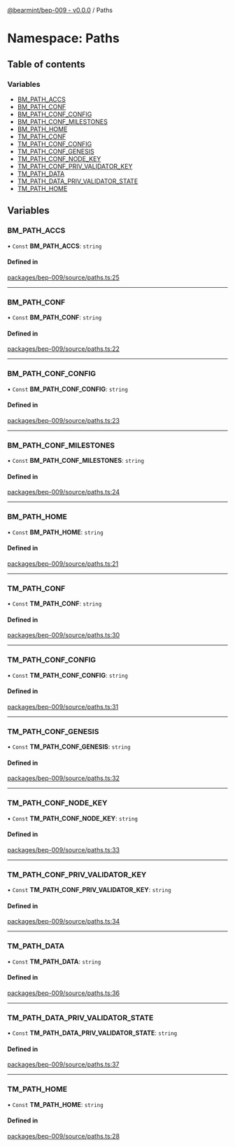 [@bearmint/bep-009 - v0.0.0](../README.md) / Paths

# Namespace: Paths

## Table of contents

### Variables

- [BM\_PATH\_ACCS](Paths.md#bm_path_accs)
- [BM\_PATH\_CONF](Paths.md#bm_path_conf)
- [BM\_PATH\_CONF\_CONFIG](Paths.md#bm_path_conf_config)
- [BM\_PATH\_CONF\_MILESTONES](Paths.md#bm_path_conf_milestones)
- [BM\_PATH\_HOME](Paths.md#bm_path_home)
- [TM\_PATH\_CONF](Paths.md#tm_path_conf)
- [TM\_PATH\_CONF\_CONFIG](Paths.md#tm_path_conf_config)
- [TM\_PATH\_CONF\_GENESIS](Paths.md#tm_path_conf_genesis)
- [TM\_PATH\_CONF\_NODE\_KEY](Paths.md#tm_path_conf_node_key)
- [TM\_PATH\_CONF\_PRIV\_VALIDATOR\_KEY](Paths.md#tm_path_conf_priv_validator_key)
- [TM\_PATH\_DATA](Paths.md#tm_path_data)
- [TM\_PATH\_DATA\_PRIV\_VALIDATOR\_STATE](Paths.md#tm_path_data_priv_validator_state)
- [TM\_PATH\_HOME](Paths.md#tm_path_home)

## Variables

### BM\_PATH\_ACCS

• `Const` **BM\_PATH\_ACCS**: `string`

#### Defined in

[packages/bep-009/source/paths.ts:25](https://github.com/bearmint/bearmint/blob/main/packages/bep-009/source/paths.ts#L25)

___

### BM\_PATH\_CONF

• `Const` **BM\_PATH\_CONF**: `string`

#### Defined in

[packages/bep-009/source/paths.ts:22](https://github.com/bearmint/bearmint/blob/main/packages/bep-009/source/paths.ts#L22)

___

### BM\_PATH\_CONF\_CONFIG

• `Const` **BM\_PATH\_CONF\_CONFIG**: `string`

#### Defined in

[packages/bep-009/source/paths.ts:23](https://github.com/bearmint/bearmint/blob/main/packages/bep-009/source/paths.ts#L23)

___

### BM\_PATH\_CONF\_MILESTONES

• `Const` **BM\_PATH\_CONF\_MILESTONES**: `string`

#### Defined in

[packages/bep-009/source/paths.ts:24](https://github.com/bearmint/bearmint/blob/main/packages/bep-009/source/paths.ts#L24)

___

### BM\_PATH\_HOME

• `Const` **BM\_PATH\_HOME**: `string`

#### Defined in

[packages/bep-009/source/paths.ts:21](https://github.com/bearmint/bearmint/blob/main/packages/bep-009/source/paths.ts#L21)

___

### TM\_PATH\_CONF

• `Const` **TM\_PATH\_CONF**: `string`

#### Defined in

[packages/bep-009/source/paths.ts:30](https://github.com/bearmint/bearmint/blob/main/packages/bep-009/source/paths.ts#L30)

___

### TM\_PATH\_CONF\_CONFIG

• `Const` **TM\_PATH\_CONF\_CONFIG**: `string`

#### Defined in

[packages/bep-009/source/paths.ts:31](https://github.com/bearmint/bearmint/blob/main/packages/bep-009/source/paths.ts#L31)

___

### TM\_PATH\_CONF\_GENESIS

• `Const` **TM\_PATH\_CONF\_GENESIS**: `string`

#### Defined in

[packages/bep-009/source/paths.ts:32](https://github.com/bearmint/bearmint/blob/main/packages/bep-009/source/paths.ts#L32)

___

### TM\_PATH\_CONF\_NODE\_KEY

• `Const` **TM\_PATH\_CONF\_NODE\_KEY**: `string`

#### Defined in

[packages/bep-009/source/paths.ts:33](https://github.com/bearmint/bearmint/blob/main/packages/bep-009/source/paths.ts#L33)

___

### TM\_PATH\_CONF\_PRIV\_VALIDATOR\_KEY

• `Const` **TM\_PATH\_CONF\_PRIV\_VALIDATOR\_KEY**: `string`

#### Defined in

[packages/bep-009/source/paths.ts:34](https://github.com/bearmint/bearmint/blob/main/packages/bep-009/source/paths.ts#L34)

___

### TM\_PATH\_DATA

• `Const` **TM\_PATH\_DATA**: `string`

#### Defined in

[packages/bep-009/source/paths.ts:36](https://github.com/bearmint/bearmint/blob/main/packages/bep-009/source/paths.ts#L36)

___

### TM\_PATH\_DATA\_PRIV\_VALIDATOR\_STATE

• `Const` **TM\_PATH\_DATA\_PRIV\_VALIDATOR\_STATE**: `string`

#### Defined in

[packages/bep-009/source/paths.ts:37](https://github.com/bearmint/bearmint/blob/main/packages/bep-009/source/paths.ts#L37)

___

### TM\_PATH\_HOME

• `Const` **TM\_PATH\_HOME**: `string`

#### Defined in

[packages/bep-009/source/paths.ts:28](https://github.com/bearmint/bearmint/blob/main/packages/bep-009/source/paths.ts#L28)
